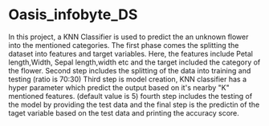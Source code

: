 # Oasis_infobyte_DS
In this project, a KNN Classifier is used to predict the an unknown flower into the mentioned categories.
The first phase comes the splitting the dataset into features and target variables. Here, the features include Petal length,Width, Sepal length,width etc and the target included the category of the flower.
Second step includes the splitting of the data into training and testing (ratio is 70:30)
Third step is model creation, KNN classifier has a hyper parameter which predict the output based on it's nearby "K" mentioned features. (default value is 5)
fourth step includes the testing of the model by providing the test data
and the final step is the predictin of the taget variable based on the test data and printing the accuracy score.

